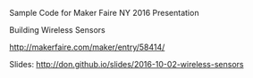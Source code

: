 Sample Code for Maker Faire NY 2016 Presentation

Building Wireless Sensors

http://makerfaire.com/maker/entry/58414/

Slides: http://don.github.io/slides/2016-10-02-wireless-sensors
